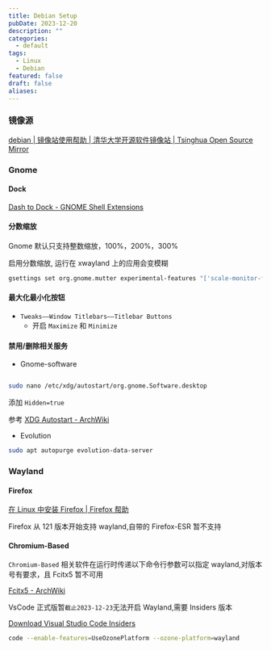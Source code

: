 ```yaml
---
title: Debian Setup
pubDate: 2023-12-20
description: ""
categories:
  - default
tags:
  - Linux
  - Debian
featured: false
draft: false
aliases:
---
```


### 镜像源

[debian | 镜像站使用帮助 | 清华大学开源软件镜像站 | Tsinghua Open Source Mirror](https://mirrors.tuna.tsinghua.edu.cn/help/debian/)

### Gnome

#### Dock

[Dash to Dock - GNOME Shell Extensions](https://extensions.gnome.org/extension/307/dash-to-dock/)

#### 分数缩放

Gnome 默认只支持整数缩放，100%，200%，300%

启用分数缩放, 运行在 xwayland 上的应用会变模糊

```bash
gsettings set org.gnome.mutter experimental-features "['scale-monitor-framebuffer']"
```

#### 最大化最小化按钮

- `Tweaks——Window Titlebars——Titlebar Buttons`
  - 开启 `Maximize` 和 `Minimize`

#### 禁用/删除相关服务

- Gnome-software

```bash

sudo nano /etc/xdg/autostart/org.gnome.Software.desktop
```

添加 `Hidden=true`

参考 [XDG Autostart - ArchWiki](https://wiki.archlinux.org/title/XDG_Autostart)

- Evolution

```bash
sudo apt autopurge evolution-data-server
```

### Wayland

#### Firefox

[在 Linux 中安装 Firefox | Firefox 帮助](https://support.mozilla.org/zh-CN/kb/linux-firefox)

Firefox 从 121 版本开始支持 wayland,自带的 Firefox-ESR 暂不支持

#### Chromium-Based

`Chromium-Based` 相关软件在运行时传递以下命令行参数可以指定 wayland,对版本号有要求，且 Fcitx5 暂不可用

[Fcitx5 - ArchWiki](https://wiki.archlinux.org/title/Fcitx5#Fcitx5_not_available_in_Chromium_running_on_Wayland)

VsCode 正式版暂`截止2023-12-23`无法开启 Wayland,需要 Insiders 版本

[Download Visual Studio Code Insiders](https://code.visualstudio.com/insiders/)

```bash
code --enable-features=UseOzonePlatform --ozone-platform=wayland
```
